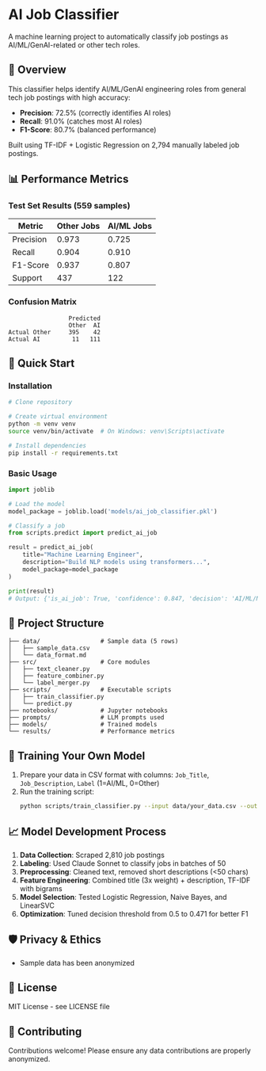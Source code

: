 # AI Job Classifier

A machine learning project to automatically classify job postings as AI/ML/GenAI-related or other tech roles.

## 🎯 Overview

This classifier helps identify AI/ML/GenAI engineering roles from general tech job postings with high accuracy:
- **Precision**: 72.5% (correctly identifies AI roles)
- **Recall**: 91.0% (catches most AI roles)
- **F1-Score**: 80.7% (balanced performance)

Built using TF-IDF + Logistic Regression on 2,794 manually labeled job postings.

## 📊 Performance Metrics

### Test Set Results (559 samples)
| Metric | Other Jobs | AI/ML Jobs |
|--------|-----------|------------|
| Precision | 0.973 | 0.725 |
| Recall | 0.904 | 0.910 |
| F1-Score | 0.937 | 0.807 |
| Support | 437 | 122 |

### Confusion Matrix
```
                 Predicted
                 Other  AI
Actual Other     395    42
Actual AI         11   111
```

## 🚀 Quick Start

### Installation
```bash
# Clone repository

# Create virtual environment
python -m venv venv
source venv/bin/activate  # On Windows: venv\Scripts\activate

# Install dependencies
pip install -r requirements.txt
```

### Basic Usage
```python
import joblib

# Load the model
model_package = joblib.load('models/ai_job_classifier.pkl')

# Classify a job
from scripts.predict import predict_ai_job

result = predict_ai_job(
    title="Machine Learning Engineer",
    description="Build NLP models using transformers...",
    model_package=model_package
)

print(result)
# Output: {'is_ai_job': True, 'confidence': 0.847, 'decision': 'AI/ML/NLP Job'}
```

## 📁 Project Structure
```
├── data/                 # Sample data (5 rows)
│   ├── sample_data.csv
│   └── data_format.md
├── src/                  # Core modules
│   ├── text_cleaner.py
│   ├── feature_combiner.py
│   └── label_merger.py
├── scripts/              # Executable scripts
│   ├── train_classifier.py
│   └── predict.py
├── notebooks/            # Jupyter notebooks
├── prompts/              # LLM prompts used
├── models/               # Trained models
└── results/              # Performance metrics
```

## 🔧 Training Your Own Model

1. Prepare your data in CSV format with columns: `Job_Title`, `Job_Description`, `Label` (1=AI/ML, 0=Other)
2. Run the training script:
   ```bash
   python scripts/train_classifier.py --input data/your_data.csv --output models/classifier.pkl
   ```

## 📈 Model Development Process

1. **Data Collection**: Scraped 2,810 job postings
2. **Labeling**: Used Claude Sonnet to classify jobs in batches of 50
3. **Preprocessing**: Cleaned text, removed short descriptions (<50 chars)
4. **Feature Engineering**: Combined title (3x weight) + description, TF-IDF with bigrams
5. **Model Selection**: Tested Logistic Regression, Naive Bayes, and LinearSVC
6. **Optimization**: Tuned decision threshold from 0.5 to 0.471 for better F1

## 🛡️ Privacy & Ethics

- Sample data has been anonymized


## 📝 License

MIT License - see LICENSE file

## 🤝 Contributing

Contributions welcome! Please ensure any data contributions are properly anonymized.
